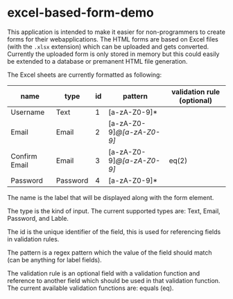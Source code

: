 # excel-based-form-demo

This application is intended to make it easier for non-programmers to create forms for their webapplications. The HTML forms are based on Excel files (with the ```.xlsx``` extension) which can be uploaded and gets converted. Currently the uploaded form is only stored in memory but this could easily be extended to a database or premanent HTML file generation.

The Excel sheets are currently formatted as following:

|name|type|id|pattern|validation rule (optional)|
|---|---|---|---|---|
|Username|Text|1|[a-zA-Z0-9]*||
|Email|Email|2|[a-zA-Z0-9]*@[a-zA-Z0-9]*||
|Confirm Email|Email|3|[a-zA-Z0-9]*@[a-zA-Z0-9]*|eq(2)|
|Password|Password|4|[a-zA-Z0-9]*||

The name is the label that will be displayed along with the form element.

The type is the kind of input. The current supported types are: Text, Email, Password, and Lable.

The id is the unique identifier of the field, this is used for referencing fields in validation rules.

The pattern is a regex pattern which the value of the field should match (can be anything for label fields).

The validation rule is an optional field with a validation function and reference to another field which should be used in that validation function. The current available validation functions are: equals (eq).
